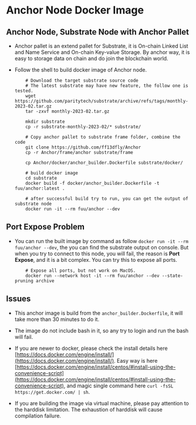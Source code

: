 # Anchor Node Docker Image

## Anchor Node, Substrate Node with Anchor Pallet

* Anchor pallet is an extend pallet for Substrate, it is On-chain Linked List and Name Service and On-chain Key-value Storage. By anchor way, it is easy to storage data on chain and do join the blockchain world.

* Follow the shell to build docker image of Anchor node.

    ```SHELL
        # Download the target substrate source code
        # The latest substrate may have new feature, the follow one is tested.
        wget https://github.com/paritytech/substrate/archive/refs/tags/monthly-2023-02.tar.gz
        tar -zxvf monthly-2023-02.tar.gz

        mkdir substrate
        cp -r substrate-monthly-2023-02/* substrate/
        
        # Copy anchor pallet to substrate frame folder, combine the code
        git clone https://github.com/ff13dfly/Anchor
        cp -r Anchor/frame/anchor substrate/frame

        cp Anchor/docker/anchor_builder.Dockerfile substrate/docker/

        # build docker image
        cd substrate
        docker build -f docker/anchor_builder.Dockerfile -t fuu/anchor:latest .

        # after successful build try to run, you can get the output of substrate node
        docker run -it --rm fuu/anchor --dev
    ```

## Port Expose Problem

* You can run the built image by command as follow `docker run -it --rm fuu/anchor --dev`, the you can find the substrate output on console. But when you try to connect to this node, you will fail, the reason is **Port Expose**, and it is a bit complex. You can try this to expose all ports.

    ```SHELL
        # Expose all ports, but not work on MacOS.
        docker run --network host -it --rm fuu/anchor --dev --state-pruning archive
    ```

## Issues

* This anchor image is build from the `anchor_builder.Dockerfile`, it will take more than 30 minutes to do it.

* The image do not include bash in it, so any try to login and run the bash will fail.

* If you are newer to docker, please check the install details here [https://docs.docker.com/engine/install/](https://docs.docker.com/engine/install/). Easy way is here [https://docs.docker.com/engine/install/centos/#install-using-the-convenience-script](https://docs.docker.com/engine/install/centos/#install-using-the-convenience-script), and magic single command here `curl -fsSL https://get.docker.com/ | sh`.

* If you are building the image via virtual machine, please pay attention to the harddisk limitation. The exhaustion of harddisk will cause compilation failure.
